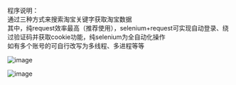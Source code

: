 程序说明：  
通过三种方式来搜索淘宝关键字获取淘宝数据    
其中，纯request效率最高（推荐使用），selenium+request可实现自动登录、绕过验证码并获取cookie功能，纯selenium为全自动化操作       
如有多个账号的可自行改写为多线程、多进程等等


![image](https://user-images.githubusercontent.com/103317042/197498857-710e97ce-2b5c-4159-841b-90ae16228e54.png)

![image](https://user-images.githubusercontent.com/103317042/197496327-462bedf0-809d-47eb-9f41-e1122a68f930.png)

